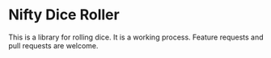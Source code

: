 # Nifty Dice Roller

This is a library for rolling dice. It is a working process. Feature requests and pull requests are welcome.
